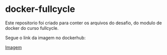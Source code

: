 # docker-fullcycle

Este repositorio foi criado para conter os arquivos do desafio, do modulo de docker do curso fullcycle.

Segue o link da imagem no dockerhub:

[Imagem](https://hub.docker.com/layers/sramaral/golang/fullcycle/images/sha256-8af990425c32c044e3ee98897832ab07bc6d78f986d473689b742731e20e64a3?context=repo)
